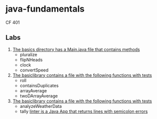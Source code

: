 # java-fundamentals
CF 401

## Labs
1. [The basics directory has a Main.java file that contains methods](https://github.com/thatsjustjohn/java-fundamentals/blob/master/basics/Main.java)
    - pluralize
    - flipNHeads
    - clock
    - convertSpeed
2. [The basiclibrary contains a file with the following functions with tests](https://github.com/thatsjustjohn/java-fundamentals/blob/master/basiclibrary/src/main/java/basiclibrary/Library.java)
    - roll
    - containsDuplicates
    - arrayAverage
    - twoDArrayAverage
3. [The basiclibrary contains a file with the following functions with tests](https://github.com/thatsjustjohn/java-fundamentals/blob/master/linter/src/main/java/linter/LinterReader.java)
    - analyzeWeatherData
    - tally
   [linter is a Java App that returns lines with semicolon errors]()

